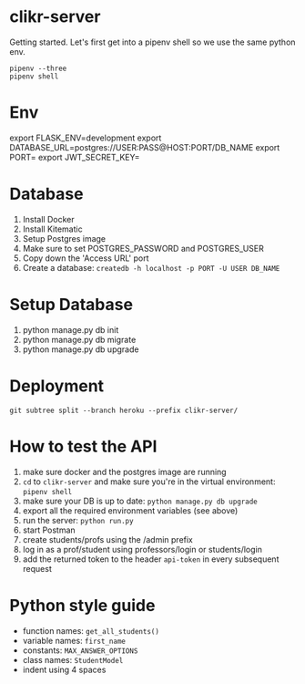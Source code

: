 # clikr-server
Getting started. Let's first get into a pipenv shell so we use the same python env.
```
pipenv --three
pipenv shell
``` 

# Env
export FLASK_ENV=development
export DATABASE_URL=postgres://USER:PASS@HOST:PORT/DB_NAME
export PORT=
export JWT_SECRET_KEY=

# Database
1. Install Docker
2. Install Kitematic
3. Setup Postgres image
4. Make sure to set POSTGRES_PASSWORD and POSTGRES_USER
5. Copy down the 'Access URL' port
6. Create a database: ```createdb -h localhost -p PORT -U USER DB_NAME```

# Setup Database
1. python manage.py db init
2. python manage.py db migrate
3. python manage.py db upgrade

# Deployment
```
git subtree split --branch heroku --prefix clikr-server/
```

# How to test the API
1. make sure docker and the postgres image are running
2. ```cd``` to ```clikr-server``` and make sure you're in the virtual environment: ```pipenv shell```
3. make sure your DB is up to date: ```python manage.py db upgrade```
4. export all the required environment variables (see above)
5. run the server: ```python run.py```
6. start Postman
7. create students/profs using the /admin prefix
8. log in as a prof/student using professors/login or students/login
9. add the returned token to the header ```api-token``` in every subsequent request

# Python style guide
* function names: ```get_all_students()```
* variable names: ```first_name```
* constants: ```MAX_ANSWER_OPTIONS```
* class names: ```StudentModel```
* indent using 4 spaces
